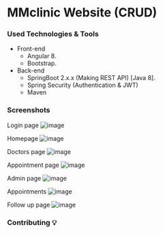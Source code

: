 # MMclinic Website (CRUD)


### Used Technologies & Tools
* Front-end
  * Angular 8.
  * Bootstrap.
* Back-end
  * SpringBoot 2.x.x (Making REST API) [Java 8].
  * Spring Security (Authentication & JWT)
  * Maven

### Screenshots
Login page
![image](https://user-images.githubusercontent.com/91244600/142178306-c9d2f290-aa8b-4ca8-b9b7-97e6b1eae54f.png)

Homepage
![image](https://user-images.githubusercontent.com/91244600/142177953-3d809af7-624e-4cf8-9ce1-fc64f30a87e1.png)

Doctors page
![image](https://user-images.githubusercontent.com/91244600/142178183-4cb2d427-197d-41cd-b784-ed9d5e6d2d24.png)

Appointment page
![image](https://user-images.githubusercontent.com/91244600/142178436-70ba5e97-ba4f-453a-a299-5344742ed385.png)

Admin page
![image](https://user-images.githubusercontent.com/91244600/142178528-01dbf2d7-495f-44df-9c85-eb2439a282de.png)

Appointments
![image](https://user-images.githubusercontent.com/91244600/142178639-a60fdc47-e012-431d-989c-92be3a783206.png)

Follow up page
![image](https://user-images.githubusercontent.com/91244600/142178732-d85b3ff0-ca1a-4d1b-b143-d59d1add7d20.png)


### Contributing 💡

